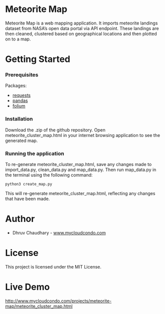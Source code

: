 # Meteorite Map

Meteorite Map is a web mapping application. It imports meteorite landings dataset from NASA’s open data portal via API endpoint. These landings are then cleaned, clustered based on geographical locations and then plotted on to a map.

# Getting Started

### Prerequisites

Packages:
* [requests](https://pypi.org/project/requests/)
* [pandas](https://pypi.org/project/pandas/) 
* [folium](https://pypi.org/project/folium/)  

### Installation

Download the .zip of the github repository. Open meteorite_cluster_map.html in your internet browsing application to see the generated map. 

### Running the application

To re-generate meteorite_cluster_map.html, save any changes made to import_data.py, clean_data.py and map_data.py. Then run map_data.py in the terminal using the following command:

```
python3 create_map.py
```
This will re-generate meteorite_cluster_map.html, reflecting any changes that have been made.

# Author
* Dhruv Chaudhary - www.mycloudcondo.com

# License
This project is licensed under the MIT License.

# Live Demo
http://www.mycloudcondo.com/projects/meteorite-map/meteorite_cluster_map.html
